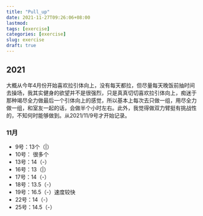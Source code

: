 ```yaml
---
title: "Pull_up"
date: 2021-11-27T09:26:06+08:00
lastmod:
tags: [exercise]
categories: [exercise]
slug: exercise
draft: true
---
```

## 2021
大概从今年4月份开始喜欢拉引体向上，没有每天都拉，但尽量每天晚饭前抽时间去操场，我其实健身的欲望并不是很强烈，只是真真切切喜欢拉引体向上，痴迷于那种竭尽全力做最后一个引体向上的感觉，所以基本上每次去只做一组，用尽全力做一组，和室友一起的话，会做半个小时左右。此外，我觉得做双力臂挺有挑战性的，不知何时能够做到。从2021/11/9号才开始记录。
### 11月
- 9号：13个（|）
- 10号： 很多个
- 13号：14（-）
- 16号：13（|）
- 17号：14（-）
- 18号：13.5（-）
- 19号：16.5（-）速度较快
- 22号：14（-）
- 25号：14.5（-）

